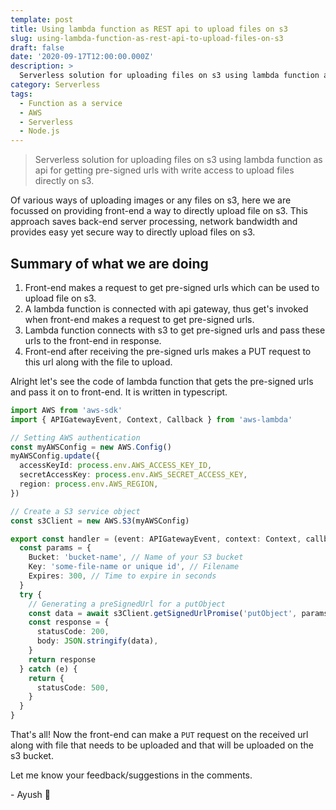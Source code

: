 ```yaml
---
template: post
title: Using lambda function as REST api to upload files on s3
slug: using-lambda-function-as-rest-api-to-upload-files-on-s3
draft: false
date: '2020-09-17T12:00:00.000Z'
description: >
  Serverless solution for uploading files on s3 using lambda function as api for getting pre-signed urls with write access to upload files directly on s3.
category: Serverless
tags:
  - Function as a service
  - AWS
  - Serverless
  - Node.js
---
```


> Serverless solution for uploading files on s3 using lambda function as api for getting pre-signed urls with write access to upload files directly on s3.

Of various ways of uploading images or any files on s3, here we are focussed on providing front-end a way to directly upload file on s3.
This approach saves back-end server processing, network bandwidth and provides easy yet secure way to directly upload files on s3.

## Summary of what we are doing

1. Front-end makes a request to get pre-signed urls which can be used to upload file on s3.
2. A lambda function is connected with api gateway, thus get's invoked when front-end makes a request to get pre-signed urls.
3. Lambda function connects with s3 to get pre-signed urls and pass these urls to the front-end in response.
4. Front-end after receiving the pre-signed urls makes a PUT request to this url along with the file to upload.

Alright let's see the code of lambda function that gets the pre-signed urls and pass it on to front-end.
It is written in typescript.

```ts
import AWS from 'aws-sdk'
import { APIGatewayEvent, Context, Callback } from 'aws-lambda'

// Setting AWS authentication
const myAWSConfig = new AWS.Config()
myAWSConfig.update({
  accessKeyId: process.env.AWS_ACCESS_KEY_ID,
  secretAccessKey: process.env.AWS_SECRET_ACCESS_KEY,
  region: process.env.AWS_REGION,
})

// Create a S3 service object
const s3Client = new AWS.S3(myAWSConfig)

export const handler = (event: APIGatewayEvent, context: Context, callback: Callback) => {
  const params = {
    Bucket: 'bucket-name', // Name of your S3 bucket
    Key: 'some-file-name or unique id', // Filename
    Expires: 300, // Time to expire in seconds
  }
  try {
    // Generating a preSignedUrl for a putObject
    const data = await s3Client.getSignedUrlPromise('putObject', params) // 'putObject' for writing and 'getObject' for reading
    const response = {
      statusCode: 200,
      body: JSON.stringify(data),
    }
    return response
  } catch (e) {
    return {
      statusCode: 500,
    }
  }
}
```

That's all!
Now the front-end can make a `PUT` request on the received url along with file that needs to be uploaded and that will be uploaded on the s3 bucket.

Let me know your feedback/suggestions in the comments.

\- Ayush 🙂